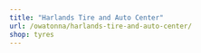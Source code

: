 ```yaml
---
title: "Harlands Tire and Auto Center"
url: /owatonna/harlands-tire-and-auto-center/
shop: tyres
---
```

